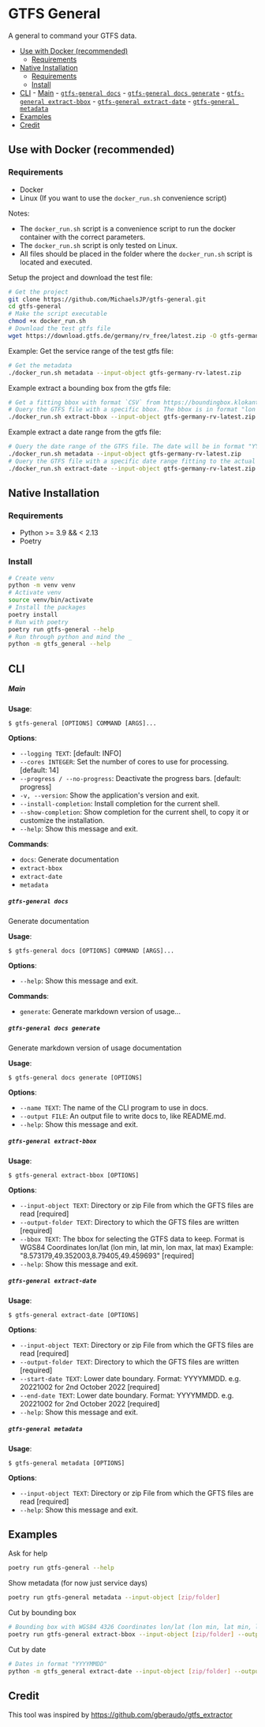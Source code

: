 # GTFS General
A general to command your GTFS data.
<!-- TOC start (generated with https://github.com/derlin/bitdowntoc) -->

- [Use with Docker (recommended)](#use-with-docker-recommended)
   * [Requirements](#requirements)
- [Native Installation](#native-installation)
   * [Requirements](#requirements-1)
   * [Install](#install)
- [CLI](#cli)
         - [Main](#main)
         - [`gtfs-general docs`](#gtfs-general-docs)
         - [`gtfs-general docs generate`](#gtfs-general-docs-generate)
         - [`gtfs-general extract-bbox`](#gtfs-general-extract-bbox)
         - [`gtfs-general extract-date`](#gtfs-general-extract-date)
         - [`gtfs-general metadata`](#gtfs-general-metadata)
- [Examples](#examples)
- [Credit](#credit)

<!-- TOC end -->


<!-- TOC --><a name="use-with-docker-recommended"></a>
## Use with Docker (recommended)
<!-- TOC --><a name="requirements"></a>
### Requirements
- Docker
- Linux (If you want to use the `docker_run.sh` convenience script)

Notes:
- The `docker_run.sh` script is a convenience script to run the docker container with the correct parameters.
- The `docker_run.sh` script is only tested on Linux.
- All files should be placed in the folder where the `docker_run.sh` script is located and executed.

Setup the project and download the test file:
```bash
# Get the project
git clone https://github.com/MichaelsJP/gtfs-general.git
cd gtfs-general
# Make the script executable
chmod +x docker_run.sh
# Download the test gtfs file
wget https://download.gtfs.de/germany/rv_free/latest.zip -O gtfs-germany-rv-latest.zip
```

Example: Get the service range of the test gtfs file:
```bash
# Get the metadata
./docker_run.sh metadata --input-object gtfs-germany-rv-latest.zip
```

Example extract a bounding box from the gtfs file:
```bash
# Get a fitting bbox with format `CSV` from https://boundingbox.klokantech.com
# Query the GTFS file with a specific bbox. The bbox is in format "lon min, lat min, lon max, lat max"
./docker_run.sh extract-bbox --input-object gtfs-germany-rv-latest.zip --output-folder output/bbox-gtfs-germany-rv-latest --bbox "7.5117,47.5325,10.4956,49.7913"
```

Example extract a date range from the gtfs file:
```bash
# Query the date range of the GTFS file. The date will be in format "YYYY-MM-DD HH:MM:SS"
./docker_run.sh metadata --input-object gtfs-germany-rv-latest.zip
# Query the GTFS file with a specific date range fitting to the actual range from metadata in the format "YYYYMMDD"
./docker_run.sh extract-date --input-object gtfs-germany-rv-latest.zip --output-folder output/range-gtfs-germany-rv-latest --start-date "20240401" --end-date "20240501"
```


<!-- TOC --><a name="native-installation"></a>
## Native Installation


<!-- TOC --><a name="requirements-1"></a>
### Requirements
- Python >= 3.9 && < 2.13
- Poetry

<!-- TOC --><a name="install"></a>
### Install
```bash
# Create venv
python -m venv venv
# Activate venv
source venv/bin/activate
# Install the packages
poetry install
# Run with poetry
poetry run gtfs-general --help
# Run through python and mind the _
python -m gtfs_general --help
```

<!-- TOC --><a name="cli"></a>
## CLI

<!-- TOC --><a name="main"></a>
##### Main

**Usage**:

```console
$ gtfs-general [OPTIONS] COMMAND [ARGS]...
```

**Options**:

* `--logging TEXT`: [default: INFO]
* `--cores INTEGER`: Set the number of cores to use for processing.  [default: 14]
* `--progress / --no-progress`: Deactivate the progress bars.  [default: progress]
* `-v, --version`: Show the application's version and exit.
* `--install-completion`: Install completion for the current shell.
* `--show-completion`: Show completion for the current shell, to copy it or customize the installation.
* `--help`: Show this message and exit.

**Commands**:

* `docs`: Generate documentation
* `extract-bbox`
* `extract-date`
* `metadata`

<!-- TOC --><a name="gtfs-general-docs"></a>
##### `gtfs-general docs`

Generate documentation

**Usage**:

```console
$ gtfs-general docs [OPTIONS] COMMAND [ARGS]...
```

**Options**:

* `--help`: Show this message and exit.

**Commands**:

* `generate`: Generate markdown version of usage...

<!-- TOC --><a name="gtfs-general-docs-generate"></a>
##### `gtfs-general docs generate`

Generate markdown version of usage documentation

**Usage**:

```console
$ gtfs-general docs generate [OPTIONS]
```

**Options**:

* `--name TEXT`: The name of the CLI program to use in docs.
* `--output FILE`: An output file to write docs to, like README.md.
* `--help`: Show this message and exit.

<!-- TOC --><a name="gtfs-general-extract-bbox"></a>
##### `gtfs-general extract-bbox`

**Usage**:

```console
$ gtfs-general extract-bbox [OPTIONS]
```

**Options**:

* `--input-object TEXT`: Directory or zip File from which the GFTS files are read  [required]
* `--output-folder TEXT`: Directory to which the GFTS files are written  [required]
* `--bbox TEXT`: The bbox for selecting the GTFS data to keep. Format is WGS84 Coordinates lon/lat (lon min, lat min, lon max, lat max) Example: "8.573179,49.352003,8.79405,49.459693"  [required]
* `--help`: Show this message and exit.

<!-- TOC --><a name="gtfs-general-extract-date"></a>
##### `gtfs-general extract-date`

**Usage**:

```console
$ gtfs-general extract-date [OPTIONS]
```

**Options**:

* `--input-object TEXT`: Directory or zip File from which the GFTS files are read  [required]
* `--output-folder TEXT`: Directory to which the GFTS files are written  [required]
* `--start-date TEXT`: Lower date boundary. Format: YYYYMMDD. e.g. 20221002 for 2nd October 2022  [required]
* `--end-date TEXT`: Lower date boundary. Format: YYYYMMDD. e.g. 20221002 for 2nd October 2022  [required]
* `--help`: Show this message and exit.

<!-- TOC --><a name="gtfs-general-metadata"></a>
##### `gtfs-general metadata`

**Usage**:

```console
$ gtfs-general metadata [OPTIONS]
```

**Options**:

* `--input-object TEXT`: Directory or zip File from which the GFTS files are read  [required]
* `--help`: Show this message and exit.

<!-- TOC --><a name="examples"></a>
## Examples

Ask for help
```bash
poetry run gtfs-general --help
```

Show metadata (for now just service days)
```bash
poetry run gtfs-general metadata --input-object [zip/folder]
```

Cut by bounding box
```bash
# Bounding box with WGS84 4326 Coordinates lon/lat (lon min, lat min, lon max, lat max):
poetry run gtfs-general extract-bbox --input-object [zip/folder] --output-folder output --bbox "8.573179,49.352031,8.794049,49.459693"
```

Cut by date
```bash
# Dates in format "YYYYMMDD"
python -m gtfs_general extract-date --input-object [zip/folder] --output-folder  --start-date "20220601" --end-date "20220701"
```

<!-- TOC --><a name="credit"></a>
## Credit
This tool was inspired by https://github.com/gberaudo/gtfs_extractor
